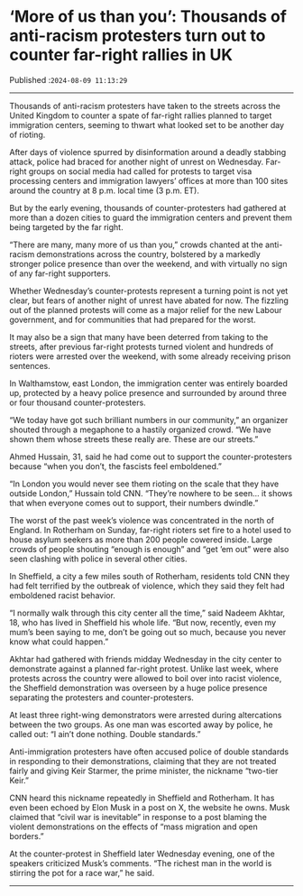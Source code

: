 # ‘More of us than you’: Thousands of anti-racism protesters turn out to counter far-right rallies in UK

Published :`2024-08-09 11:13:29`

---

Thousands of anti-racism protesters have taken to the streets across the United Kingdom to counter a spate of far-right rallies planned to target immigration centers, seeming to thwart what looked set to be another day of rioting.

After days of violence spurred by disinformation around a deadly stabbing attack, police had braced for another night of unrest on Wednesday. Far-right groups on social media had called for protests to target visa processing centers and immigration lawyers’ offices at more than 100 sites around the country at 8 p.m. local time (3 p.m. ET).

But by the early evening, thousands of counter-protesters had gathered at more than a dozen cities to guard the immigration centers and prevent them being targeted by the far right.

“There are many, many more of us than you,” crowds chanted at the anti-racism demonstrations across the country, bolstered by a markedly stronger police presence than over the weekend, and with virtually no sign of any far-right supporters.

Whether Wednesday’s counter-protests represent a turning point is not yet clear, but fears of another night of unrest have abated for now. The fizzling out of the planned protests will come as a major relief for the new Labour government, and for communities that had prepared for the worst.

It may also be a sign that many have been deterred from taking to the streets, after previous far-right protests turned violent and hundreds of rioters were arrested over the weekend, with some already receiving prison sentences.

In Walthamstow, east London, the immigration center was entirely boarded up, protected by a heavy police presence and surrounded by around three or four thousand counter-protesters.

“We today have got such brilliant numbers in our community,” an organizer shouted through a megaphone to a hastily organized crowd. “We have shown them whose streets these really are. These are our streets.”

Ahmed Hussain, 31, said he had come out to support the counter-protesters because “when you don’t, the fascists feel emboldened.”

“In London you would never see them rioting on the scale that they have outside London,” Hussain told CNN. “They’re nowhere to be seen… it shows that when everyone comes out to support, their numbers dwindle.”

The worst of the past week’s violence was concentrated in the north of England. In Rotherham on Sunday, far-right rioters set fire to a hotel used to house asylum seekers as more than 200 people cowered inside. Large crowds of people shouting “enough is enough” and “get ’em out” were also seen clashing with police in several other cities.

In Sheffield, a city a few miles south of Rotherham, residents told CNN they had felt terrified by the outbreak of violence, which they said they felt had emboldened racist behavior.

“I normally walk through this city center all the time,” said Nadeem Akhtar, 18, who has lived in Sheffield his whole life. “But now, recently, even my mum’s been saying to me, don’t be going out so much, because you never know what could happen.”

Akhtar had gathered with friends midday Wednesday in the city center to demonstrate against a planned far-right protest. Unlike last week, where protests across the country were allowed to boil over into racist violence, the Sheffield demonstration was overseen by a huge police presence separating the protesters and counter-protesters.

At least three right-wing demonstrators were arrested during altercations between the two groups. As one man was escorted away by police, he called out: “I ain’t done nothing. Double standards.”

Anti-immigration protesters have often accused police of double standards in responding to their demonstrations, claiming that they are not treated fairly and giving Keir Starmer, the prime minister, the nickname “two-tier Keir.”

CNN heard this nickname repeatedly in Sheffield and Rotherham. It has even been echoed by Elon Musk in a post on X, the website he owns. Musk claimed that “civil war is inevitable” in response to a post blaming the violent demonstrations on the effects of “mass migration and open borders.”

At the counter-protest in Sheffield later Wednesday evening, one of the speakers criticized Musk’s comments. “The richest man in the world is stirring the pot for a race war,” he said.

---


